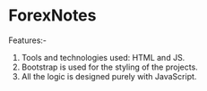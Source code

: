 # ForexNotes

Features:-
1. Tools and technologies used: HTML and JS.
2. Bootstrap is used for the styling of the projects.
3. All the logic is designed purely with JavaScript.

